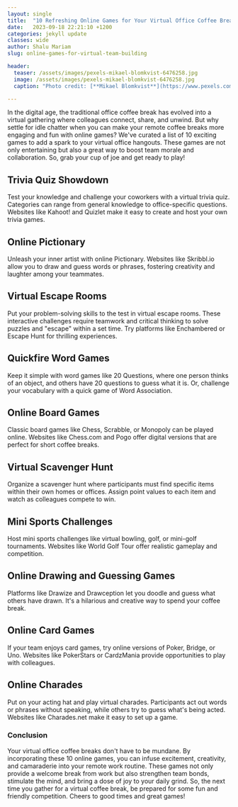 ```yaml
---
layout: single
title:  "10 Refreshing Online Games for Your Virtual Office Coffee Breaks"
date:   2023-09-18 22:21:10 +1200
categories: jekyll update
classes: wide
author: Shalu Mariam
slug: online-games-for-virtual-team-building

header:
  teaser: /assets/images/pexels-mikael-blomkvist-6476258.jpg
  image: /assets/images/pexels-mikael-blomkvist-6476258.jpg
  caption: "Photo credit: [**Mikael Blomkvist**](https://www.pexels.com/photo/a-group-of-people-with-graphs-and-pie-charts-on-table-6476258/)"

---
```


In the digital age, the traditional office coffee break has evolved into a virtual gathering where colleagues connect, share, and unwind. But why settle for idle chatter when you can make your remote coffee breaks more engaging and fun with online games? We've curated a list of 10 exciting games to add a spark to your virtual office hangouts. These games are not only entertaining but also a great way to boost team morale and collaboration. So, grab your cup of joe and get ready to play!

## Trivia Quiz Showdown
Test your knowledge and challenge your coworkers with a virtual trivia quiz. Categories can range from general knowledge to office-specific questions. Websites like Kahoot! and Quizlet make it easy to create and host your own trivia games.

## Online Pictionary
Unleash your inner artist with online Pictionary. Websites like Skribbl.io allow you to draw and guess words or phrases, fostering creativity and laughter among your teammates.

## Virtual Escape Rooms
Put your problem-solving skills to the test in virtual escape rooms. These interactive challenges require teamwork and critical thinking to solve puzzles and "escape" within a set time. Try platforms like Enchambered or Escape Hunt for thrilling experiences.

## Quickfire Word Games
Keep it simple with word games like 20 Questions, where one person thinks of an object, and others have 20 questions to guess what it is. Or, challenge your vocabulary with a quick game of Word Association.

## Online Board Games
Classic board games like Chess, Scrabble, or Monopoly can be played online. Websites like Chess.com and Pogo offer digital versions that are perfect for short coffee breaks.

## Virtual Scavenger Hunt
Organize a scavenger hunt where participants must find specific items within their own homes or offices. Assign point values to each item and watch as colleagues compete to win.

## Mini Sports Challenges
Host mini sports challenges like virtual bowling, golf, or mini-golf tournaments. Websites like World Golf Tour offer realistic gameplay and competition.

## Online Drawing and Guessing Games
Platforms like Drawize and Drawception let you doodle and guess what others have drawn. It's a hilarious and creative way to spend your coffee break.

## Online Card Games
If your team enjoys card games, try online versions of Poker, Bridge, or Uno. Websites like PokerStars or CardzMania provide opportunities to play with colleagues.

## Online Charades
Put on your acting hat and play virtual charades. Participants act out words or phrases without speaking, while others try to guess what's being acted. Websites like Charades.net make it easy to set up a game.

### Conclusion
Your virtual office coffee breaks don't have to be mundane. By incorporating these 10 online games, you can infuse excitement, creativity, and camaraderie into your remote work routine. These games not only provide a welcome break from work but also strengthen team bonds, stimulate the mind, and bring a dose of joy to your daily grind. So, the next time you gather for a virtual coffee break, be prepared for some fun and friendly competition. Cheers to good times and great games!